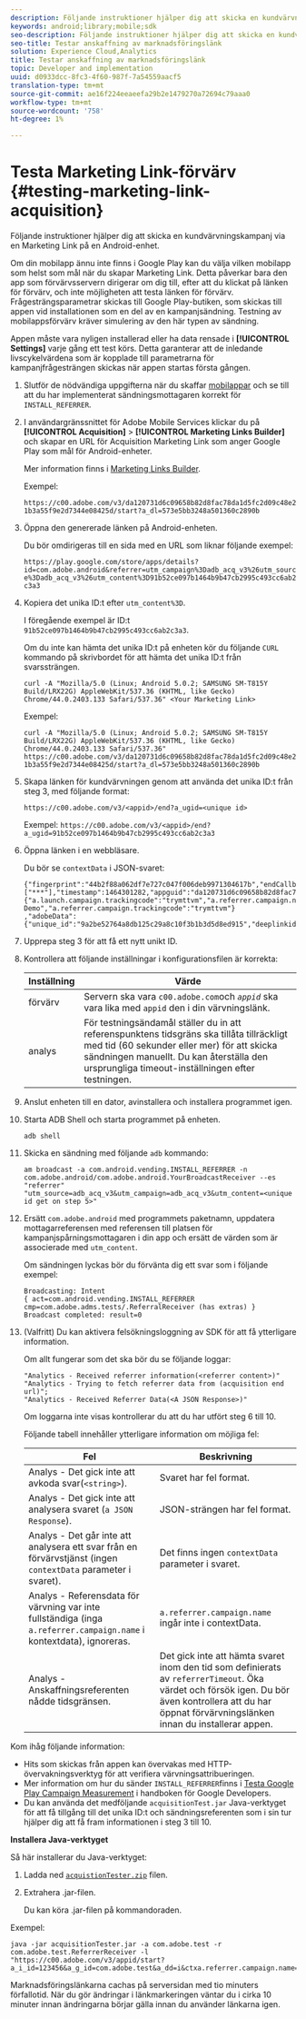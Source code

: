 ```yaml
---
description: Följande instruktioner hjälper dig att skicka en kundvärvningskampanj via en Marketing Link på en Android-enhet.
keywords: android;library;mobile;sdk
seo-description: Följande instruktioner hjälper dig att skicka en kundvärvningskampanj via en Marketing Link på en Android-enhet.
seo-title: Testar anskaffning av marknadsföringslänk
solution: Experience Cloud,Analytics
title: Testar anskaffning av marknadsföringslänk
topic: Developer and implementation
uuid: d0933dcc-8fc3-4f60-987f-7a54559aacf5
translation-type: tm+mt
source-git-commit: ae16f224eeaeefa29b2e1479270a72694c79aaa0
workflow-type: tm+mt
source-wordcount: '758'
ht-degree: 1%

---
```



# Testa Marketing Link-förvärv {#testing-marketing-link-acquisition}

Följande instruktioner hjälper dig att skicka en kundvärvningskampanj via en Marketing Link på en Android-enhet.

Om din mobilapp ännu inte finns i Google Play kan du välja vilken mobilapp som helst som mål när du skapar Marketing Link. Detta påverkar bara den app som förvärvsservern dirigerar om dig till, efter att du klickat på länken för förvärv, och inte möjligheten att testa länken för förvärv. Frågesträngsparametrar skickas till Google Play-butiken, som skickas till appen vid installationen som en del av en kampanjsändning. Testning av mobilappsförvärv kräver simulering av den här typen av sändning.

Appen måste vara nyligen installerad eller ha data rensade i **[!UICONTROL Settings]** varje gång ett test körs. Detta garanterar att de inledande livscykelvärdena som är kopplade till parametrarna för kampanjfrågesträngen skickas när appen startas första gången.

1. Slutför de nödvändiga uppgifterna när du skaffar [mobilappar](/help/android/acquisition-main/acquisition.md) och se till att du har implementerat sändningsmottagaren korrekt för `INSTALL_REFERRER`.
1. I användargränssnittet för Adobe Mobile Services klickar du på **[!UICONTROL Acquisition]** > **[!UICONTROL Marketing Links Builder]** och skapar en URL för Acquisition Marketing Link som anger Google Play som mål för Android-enheter.

   Mer information finns i [Marketing Links Builder](/help/using/acquisition-main/c-marketing-links-builder/c-marketing-links-builder.md).

   Exempel:

   `https://c00.adobe.com/v3/da120731d6c09658b82d8fac78da1d5fc2d09c48e21b3a55f9e2d7344e08425d/start?a_dl=573e5bb3248a501360c2890b`

1. Öppna den genererade länken på Android-enheten.

   Du bör omdirigeras till en sida med en URL som liknar följande exempel:

   `https://play.google.com/store/apps/details?id=com.adobe.android&referrer=utm_campaign%3Dadb_acq_v3%26utm_source%3Dadb_acq_v3%26utm_content%3D91b52ce097b1464b9b47cb2995c493cc6ab2c3a3`

1. Kopiera det unika ID:t efter `utm_content%3D`.

   I föregående exempel är ID:t `91b52ce097b1464b9b47cb2995c493cc6ab2c3a3`.

   Om du inte kan hämta det unika ID:t på enheten kör du följande `CURL` kommando på skrivbordet för att hämta det unika ID:t från svarssträngen.

   `curl -A "Mozilla/5.0 (Linux; Android 5.0.2; SAMSUNG SM-T815Y Build/LRX22G) AppleWebKit/537.36 (KHTML, like Gecko) Chrome/44.0.2403.133 Safari/537.36" <Your Marketing Link>`

   Exempel:

   `curl -A "Mozilla/5.0 (Linux; Android 5.0.2; SAMSUNG SM-T815Y Build/LRX22G) AppleWebKit/537.36 (KHTML, like Gecko) Chrome/44.0.2403.133 Safari/537.36" https://c00.adobe.com/v3/da120731d6c09658b82d8fac78da1d5fc2d09c48e21b3a55f9e2d7344e08425d/start?a_dl=573e5bb3248a501360c2890b`

1. Skapa länken för kundvärvningen genom att använda det unika ID:t från steg 3, med följande format:

   `https://c00.adobe.com/v3/<appid>/end?a_ugid=<unique id>`

   Exempel: `https://c00.adobe.com/v3/<appid>/end?a_ugid=91b52ce097b1464b9b47cb2995c493cc6ab2c3a3`

1. Öppna länken i en webbläsare.

   Du bör se `contextData` i JSON-svaret:

   ```
   {"fingerprint":"44b2f88a062df7e727c047f006deb9971304617b","endCallbacks":["***"],"timestamp":1464301282,"appguid":"da120731d6c09658b82d8fac78da1d5fc2d09c48e21b3a55f9e2d7344e08425d","contextData": 
   {"a.launch.campaign.trackingcode":"trymttvm","a.referrer.campaign.name":"Android Demo","a.referrer.campaign.trackingcode":"trymttvm"} 
   ,"adobeData":{"unique_id":"9a2be52764a8db125c29a8c10f3b1b3d5d8ed915","deeplinkid":"57476c26072932ec6d3a470b"}}.
   ```

1. Upprepa steg 3 för att få ett nytt unikt ID.
1. Kontrollera att följande inställningar i konfigurationsfilen är korrekta:

   | Inställning | Värde |
   |--- |--- |
   | förvärv | Servern ska vara `c00.adobe.com`och *`appid`* ska vara lika med `appid` den i din värvningslänk. |
   | analys | För testningsändamål ställer du in att referenspunktens tidsgräns ska tillåta tillräckligt med tid (60 sekunder eller mer) för att skicka sändningen manuellt. Du kan återställa den ursprungliga timeout-inställningen efter testningen. |

1. Anslut enheten till en dator, avinstallera och installera programmet igen.
1. Starta ADB Shell och starta programmet på enheten.

   ```
   adb shell
   ```

1. Skicka en sändning med följande `adb` kommando:

   ```
   am broadcast -a com.android.vending.INSTALL_REFERRER -n com.adobe.android/com.adobe.android.YourBroadcastReceiver --es "referrer" "utm_source=adb_acq_v3&utm_campaign=adb_acq_v3&utm_content=<unique id get on step 5>"
   ```

1. Ersätt `com.adobe.android` med programmets paketnamn, uppdatera mottagarreferensen med referensen till platsen för kampanjspårningsmottagaren i din app och ersätt de värden som är associerade med `utm_content`.

   Om sändningen lyckas bör du förvänta dig ett svar som i följande exempel:

   ```
   Broadcasting: Intent 
   { act=com.android.vending.INSTALL_REFERRER cmp=com.adobe.adms.tests/.ReferralReceiver (has extras) } 
   Broadcast completed: result=0 
   ```

1. (Valfritt) Du kan aktivera felsökningsloggning av SDK för att få ytterligare information.

   Om allt fungerar som det ska bör du se följande loggar:

   ```
   "Analytics - Received referrer information(<referrer content>)" 
   "Analytics - Trying to fetch referrer data from (acquisition end url)"; 
   "Analytics - Received Referrer Data(<A JSON Response>)"
   ```

   Om loggarna inte visas kontrollerar du att du har utfört steg 6 till 10.

   Följande tabell innehåller ytterligare information om möjliga fel:

   | Fel | Beskrivning |
   |--- |--- |
   | Analys - Det gick inte att avkoda svar(`<string>`). | Svaret har fel format. |
   | Analys - Det gick inte att analysera svaret (`a JSON Response`). | JSON-strängen har fel format. |
   | Analys - Det går inte att analysera ett svar från en förvärvstjänst (ingen `contextData` parameter i svaret). | Det finns ingen `contextData` parameter i svaret. |
   | Analys - Referensdata för värvning var inte fullständiga (inga `a.referrer.campaign.name` i kontextdata), ignoreras. | `a.referrer.campaign.name` ingår inte i contextData. |
   | Analys - Anskaffningsreferenten nådde tidsgränsen. | Det gick inte att hämta svaret inom den tid som definierats av `referrerTimeout`. Öka värdet och försök igen.  Du bör även kontrollera att du har öppnat förvärvningslänken innan du installerar appen. |

Kom ihåg följande information:

* Hits som skickas från appen kan övervakas med HTTP-övervakningsverktyg för att verifiera värvningsattribueringen.
* Mer information om hur du sänder `INSTALL_REFERRER`finns i [Testa Google Play Campaign Measurement](https://developers.google.com/analytics/solutions/testing-play-campaigns) i handboken för Google Developers.
* Du kan använda det medföljande `acquisitionTest.jar` Java-verktyget för att få tillgång till det unika ID:t och sändningsreferenten som i sin tur hjälper dig att få fram informationen i steg 3 till 10.

**Installera Java-verktyget**

Så här installerar du Java-verktyget:

1. Ladda ned [`acquistionTester.zip`](../assets/acquisitionTester.zip) filen.
1. Extrahera .jar-filen.

   Du kan köra .jar-filen på kommandoraden.

Exempel:

```
java -jar acquisitionTester.jar -a com.adobe.test -r com.adobe.test.ReferrerReceiver -l "https://c00.adobe.com/v3/appid/start?a_i_id=123456&a_g_id=com.adobe.test&a_dd=i&ctxa.referrer.campaign.name=name&ctxa.referrer.campaign.trackingcode=1234
```

Marknadsföringslänkarna cachas på serversidan med tio minuters förfallotid. När du gör ändringar i länkmarkeringen väntar du i cirka 10 minuter innan ändringarna börjar gälla innan du använder länkarna igen.
